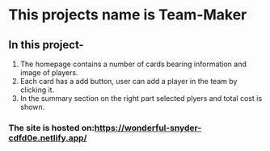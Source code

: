 # This projects name is Team-Maker
## In this project-
 1. The homepage contains a number of cards bearing information and image of players.
 2. Each card has a add button, user can add a player in the team by clicking it.
 3. In the summary section on the right part selected plyers and total cost is shown.
### The site is hosted on:https://wonderful-snyder-cdfd0e.netlify.app/

